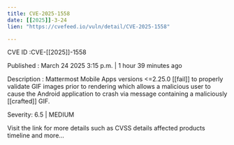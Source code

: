 ```yaml
---
title: CVE-2025-1558
date: [[2025]]-3-24
lien: "https://cvefeed.io/vuln/detail/CVE-2025-1558"

---
```


CVE ID :CVE-[[2025]]-1558

Published :  March 24
2025
3:15 p.m. | 1 hour
39 minutes ago

Description : Mattermost Mobile Apps versions <=2.25.0 [[fail]] to properly validate GIF images prior to rendering which allows a malicious user to cause the Android application to crash via message containing a maliciously [[crafted]] GIF.

Severity: 6.5 | MEDIUM

Visit the link for more details
such as CVSS details
affected products
timeline
and more...
